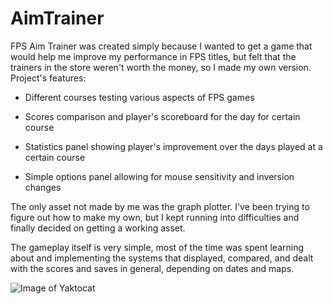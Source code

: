 # AimTrainer

FPS Aim Trainer was created simply because I wanted to get a game that would help me improve my performance in FPS titles, but felt that the trainers in the store weren't worth the money, so I made my own version. Project's features:

   * Different courses testing various aspects of FPS games

   * Scores comparison and player's scoreboard for the day for certain course

   * Statistics panel showing player's improvement over the days played at a certain course

   * Simple options panel allowing for mouse sensitivity and inversion changes

The only asset not made by me was the graph plotter. I've been trying to figure out how to make my own, but I kept running into difficulties and finally decided on getting a working asset.

The gameplay itself is very simple, most of the time was spent learning about and implementing the systems that displayed, compared, and dealt with the scores and saves in general, depending on dates and maps. 

![Image of Yaktocat](https://octodex.github.com/images/yaktocat.png)
